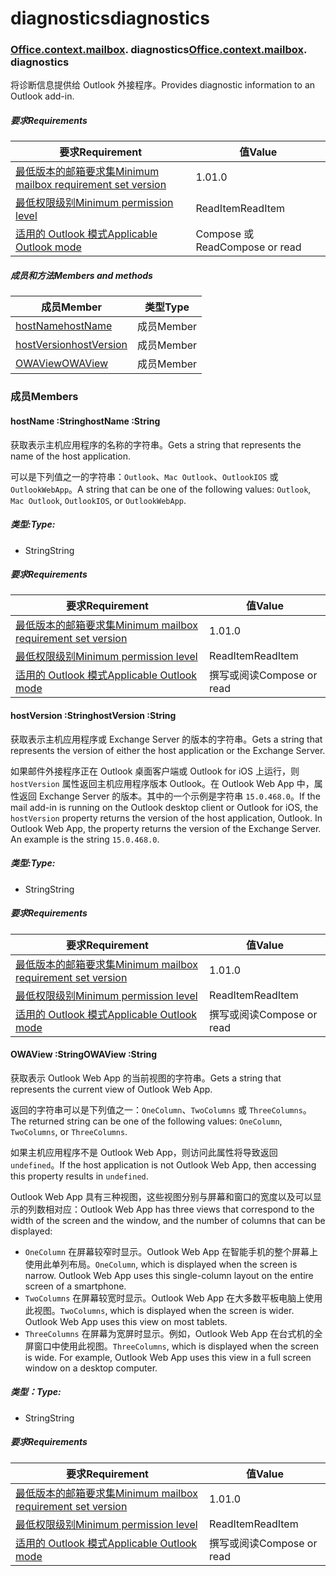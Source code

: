 
# <a name="diagnostics"></a><span data-ttu-id="07ec8-101">diagnostics</span><span class="sxs-lookup"><span data-stu-id="07ec8-101">diagnostics</span></span>

### <span data-ttu-id="07ec8-p101">[Office](Office.md)[.context](Office.context.md)[.mailbox](Office.context.mailbox.md). diagnostics</span><span class="sxs-lookup"><span data-stu-id="07ec8-p101">[Office](Office.md)[.context](Office.context.md)[.mailbox](Office.context.mailbox.md). diagnostics</span></span>

<span data-ttu-id="07ec8-104">将诊断信息提供给 Outlook 外接程序。</span><span class="sxs-lookup"><span data-stu-id="07ec8-104">Provides diagnostic information to an Outlook add-in.</span></span>

##### <a name="requirements"></a><span data-ttu-id="07ec8-105">要求</span><span class="sxs-lookup"><span data-stu-id="07ec8-105">Requirements</span></span>

|<span data-ttu-id="07ec8-106">要求</span><span class="sxs-lookup"><span data-stu-id="07ec8-106">Requirement</span></span>| <span data-ttu-id="07ec8-107">值</span><span class="sxs-lookup"><span data-stu-id="07ec8-107">Value</span></span>|
|---|---|
|[<span data-ttu-id="07ec8-108">最低版本的邮箱要求集</span><span class="sxs-lookup"><span data-stu-id="07ec8-108">Minimum mailbox requirement set version</span></span>](/javascript/office/requirement-sets/outlook-api-requirement-sets)| <span data-ttu-id="07ec8-109">1.0</span><span class="sxs-lookup"><span data-stu-id="07ec8-109">1.0</span></span>|
|[<span data-ttu-id="07ec8-110">最低权限级别</span><span class="sxs-lookup"><span data-stu-id="07ec8-110">Minimum permission level</span></span>](https://docs.microsoft.com/outlook/add-ins/understanding-outlook-add-in-permissions)| <span data-ttu-id="07ec8-111">ReadItem</span><span class="sxs-lookup"><span data-stu-id="07ec8-111">ReadItem</span></span>|
|[<span data-ttu-id="07ec8-112">适用的 Outlook 模式</span><span class="sxs-lookup"><span data-stu-id="07ec8-112">Applicable Outlook mode</span></span>](https://docs.microsoft.com/outlook/add-ins/#extension-points)| <span data-ttu-id="07ec8-113">Compose 或 Read</span><span class="sxs-lookup"><span data-stu-id="07ec8-113">Compose or read</span></span>|

##### <a name="members-and-methods"></a><span data-ttu-id="07ec8-114">成员和方法</span><span class="sxs-lookup"><span data-stu-id="07ec8-114">Members and methods</span></span>

| <span data-ttu-id="07ec8-115">成员</span><span class="sxs-lookup"><span data-stu-id="07ec8-115">Member</span></span> | <span data-ttu-id="07ec8-116">类型</span><span class="sxs-lookup"><span data-stu-id="07ec8-116">Type</span></span> |
|--------|------|
| [<span data-ttu-id="07ec8-117">hostName</span><span class="sxs-lookup"><span data-stu-id="07ec8-117">hostName</span></span>](#hostname-string) | <span data-ttu-id="07ec8-118">成员</span><span class="sxs-lookup"><span data-stu-id="07ec8-118">Member</span></span> |
| [<span data-ttu-id="07ec8-119">hostVersion</span><span class="sxs-lookup"><span data-stu-id="07ec8-119">hostVersion</span></span>](#hostversion-string) | <span data-ttu-id="07ec8-120">成员</span><span class="sxs-lookup"><span data-stu-id="07ec8-120">Member</span></span> |
| [<span data-ttu-id="07ec8-121">OWAView</span><span class="sxs-lookup"><span data-stu-id="07ec8-121">OWAView</span></span>](#owaview-string) | <span data-ttu-id="07ec8-122">成员</span><span class="sxs-lookup"><span data-stu-id="07ec8-122">Member</span></span> |

### <a name="members"></a><span data-ttu-id="07ec8-123">成员</span><span class="sxs-lookup"><span data-stu-id="07ec8-123">Members</span></span>

####  <a name="hostname-string"></a><span data-ttu-id="07ec8-124">hostName :String</span><span class="sxs-lookup"><span data-stu-id="07ec8-124">hostName :String</span></span>

<span data-ttu-id="07ec8-125">获取表示主机应用程序的名称的字符串。</span><span class="sxs-lookup"><span data-stu-id="07ec8-125">Gets a string that represents the name of the host application.</span></span>

<span data-ttu-id="07ec8-126">可以是下列值之一的字符串：`Outlook`、`Mac Outlook`、`OutlookIOS` 或 `OutlookWebApp`。</span><span class="sxs-lookup"><span data-stu-id="07ec8-126">A string that can be one of the following values: `Outlook`, `Mac Outlook`, `OutlookIOS`, or `OutlookWebApp`.</span></span>

##### <a name="type"></a><span data-ttu-id="07ec8-127">类型:</span><span class="sxs-lookup"><span data-stu-id="07ec8-127">Type:</span></span>

*   <span data-ttu-id="07ec8-128">String</span><span class="sxs-lookup"><span data-stu-id="07ec8-128">String</span></span>

##### <a name="requirements"></a><span data-ttu-id="07ec8-129">要求</span><span class="sxs-lookup"><span data-stu-id="07ec8-129">Requirements</span></span>

|<span data-ttu-id="07ec8-130">要求</span><span class="sxs-lookup"><span data-stu-id="07ec8-130">Requirement</span></span>| <span data-ttu-id="07ec8-131">值</span><span class="sxs-lookup"><span data-stu-id="07ec8-131">Value</span></span>|
|---|---|
|[<span data-ttu-id="07ec8-132">最低版本的邮箱要求集</span><span class="sxs-lookup"><span data-stu-id="07ec8-132">Minimum mailbox requirement set version</span></span>](/javascript/office/requirement-sets/outlook-api-requirement-sets)| <span data-ttu-id="07ec8-133">1.0</span><span class="sxs-lookup"><span data-stu-id="07ec8-133">1.0</span></span>|
|[<span data-ttu-id="07ec8-134">最低权限级别</span><span class="sxs-lookup"><span data-stu-id="07ec8-134">Minimum permission level</span></span>](https://docs.microsoft.com/outlook/add-ins/understanding-outlook-add-in-permissions)| <span data-ttu-id="07ec8-135">ReadItem</span><span class="sxs-lookup"><span data-stu-id="07ec8-135">ReadItem</span></span>|
|[<span data-ttu-id="07ec8-136">适用的 Outlook 模式</span><span class="sxs-lookup"><span data-stu-id="07ec8-136">Applicable Outlook mode</span></span>](https://docs.microsoft.com/outlook/add-ins/#extension-points)| <span data-ttu-id="07ec8-137">撰写或阅读</span><span class="sxs-lookup"><span data-stu-id="07ec8-137">Compose or read</span></span>|

####  <a name="hostversion-string"></a><span data-ttu-id="07ec8-138">hostVersion :String</span><span class="sxs-lookup"><span data-stu-id="07ec8-138">hostVersion :String</span></span>

<span data-ttu-id="07ec8-139">获取表示主机应用程序或 Exchange Server 的版本的字符串。</span><span class="sxs-lookup"><span data-stu-id="07ec8-139">Gets a string that represents the version of either the host application or the Exchange Server.</span></span>

<span data-ttu-id="07ec8-p102">如果邮件外接程序正在 Outlook 桌面客户端或 Outlook for iOS 上运行，则 `hostVersion` 属性返回主机应用程序版本 Outlook。在 Outlook Web App 中，属性返回 Exchange Server 的版本。其中的一个示例是字符串 `15.0.468.0`。</span><span class="sxs-lookup"><span data-stu-id="07ec8-p102">If the mail add-in is running on the Outlook desktop client or Outlook for iOS, the `hostVersion` property returns the version of the host application, Outlook. In Outlook Web App, the property returns the version of the Exchange Server. An example is the string `15.0.468.0`.</span></span>

##### <a name="type"></a><span data-ttu-id="07ec8-143">类型:</span><span class="sxs-lookup"><span data-stu-id="07ec8-143">Type:</span></span>

*   <span data-ttu-id="07ec8-144">String</span><span class="sxs-lookup"><span data-stu-id="07ec8-144">String</span></span>

##### <a name="requirements"></a><span data-ttu-id="07ec8-145">要求</span><span class="sxs-lookup"><span data-stu-id="07ec8-145">Requirements</span></span>

|<span data-ttu-id="07ec8-146">要求</span><span class="sxs-lookup"><span data-stu-id="07ec8-146">Requirement</span></span>| <span data-ttu-id="07ec8-147">值</span><span class="sxs-lookup"><span data-stu-id="07ec8-147">Value</span></span>|
|---|---|
|[<span data-ttu-id="07ec8-148">最低版本的邮箱要求集</span><span class="sxs-lookup"><span data-stu-id="07ec8-148">Minimum mailbox requirement set version</span></span>](/javascript/office/requirement-sets/outlook-api-requirement-sets)| <span data-ttu-id="07ec8-149">1.0</span><span class="sxs-lookup"><span data-stu-id="07ec8-149">1.0</span></span>|
|[<span data-ttu-id="07ec8-150">最低权限级别</span><span class="sxs-lookup"><span data-stu-id="07ec8-150">Minimum permission level</span></span>](https://docs.microsoft.com/outlook/add-ins/understanding-outlook-add-in-permissions)| <span data-ttu-id="07ec8-151">ReadItem</span><span class="sxs-lookup"><span data-stu-id="07ec8-151">ReadItem</span></span>|
|[<span data-ttu-id="07ec8-152">适用的 Outlook 模式</span><span class="sxs-lookup"><span data-stu-id="07ec8-152">Applicable Outlook mode</span></span>](https://docs.microsoft.com/outlook/add-ins/#extension-points)| <span data-ttu-id="07ec8-153">撰写或阅读</span><span class="sxs-lookup"><span data-stu-id="07ec8-153">Compose or read</span></span>|

####  <a name="owaview-string"></a><span data-ttu-id="07ec8-154">OWAView :String</span><span class="sxs-lookup"><span data-stu-id="07ec8-154">OWAView :String</span></span>

<span data-ttu-id="07ec8-155">获取表示 Outlook Web App 的当前视图的字符串。</span><span class="sxs-lookup"><span data-stu-id="07ec8-155">Gets a string that represents the current view of Outlook Web App.</span></span>

<span data-ttu-id="07ec8-156">返回的字符串可以是下列值之一：`OneColumn`、`TwoColumns` 或 `ThreeColumns`。</span><span class="sxs-lookup"><span data-stu-id="07ec8-156">The returned string can be one of the following values: `OneColumn`, `TwoColumns`, or `ThreeColumns`.</span></span>

<span data-ttu-id="07ec8-157">如果主机应用程序不是 Outlook Web App，则访问此属性将导致返回 `undefined`。</span><span class="sxs-lookup"><span data-stu-id="07ec8-157">If the host application is not Outlook Web App, then accessing this property results in `undefined`.</span></span>

<span data-ttu-id="07ec8-158">Outlook Web App 具有三种视图，这些视图分别与屏幕和窗口的宽度以及可以显示的列数相对应：</span><span class="sxs-lookup"><span data-stu-id="07ec8-158">Outlook Web App has three views that correspond to the width of the screen and the window, and the number of columns that can be displayed:</span></span>

*   <span data-ttu-id="07ec8-p103">`OneColumn` 在屏幕较窄时显示。Outlook Web App 在智能手机的整个屏幕上使用此单列布局。</span><span class="sxs-lookup"><span data-stu-id="07ec8-p103">`OneColumn`, which is displayed when the screen is narrow. Outlook Web App uses this single-column layout on the entire screen of a smartphone.</span></span>
*   <span data-ttu-id="07ec8-p104">`TwoColumns` 在屏幕较宽时显示。Outlook Web App 在大多数平板电脑上使用此视图。</span><span class="sxs-lookup"><span data-stu-id="07ec8-p104">`TwoColumns`, which is displayed when the screen is wider. Outlook Web App uses this view on most tablets.</span></span>
*   <span data-ttu-id="07ec8-p105">`ThreeColumns` 在屏幕为宽屏时显示。例如，Outlook Web App 在台式机的全屏窗口中使用此视图。</span><span class="sxs-lookup"><span data-stu-id="07ec8-p105">`ThreeColumns`, which is displayed when the screen is wide. For example, Outlook Web App uses this view in a full screen window on a desktop computer.</span></span>

##### <a name="type"></a><span data-ttu-id="07ec8-165">类型：</span><span class="sxs-lookup"><span data-stu-id="07ec8-165">Type:</span></span>

*   <span data-ttu-id="07ec8-166">String</span><span class="sxs-lookup"><span data-stu-id="07ec8-166">String</span></span>

##### <a name="requirements"></a><span data-ttu-id="07ec8-167">要求</span><span class="sxs-lookup"><span data-stu-id="07ec8-167">Requirements</span></span>

|<span data-ttu-id="07ec8-168">要求</span><span class="sxs-lookup"><span data-stu-id="07ec8-168">Requirement</span></span>| <span data-ttu-id="07ec8-169">值</span><span class="sxs-lookup"><span data-stu-id="07ec8-169">Value</span></span>|
|---|---|
|[<span data-ttu-id="07ec8-170">最低版本的邮箱要求集</span><span class="sxs-lookup"><span data-stu-id="07ec8-170">Minimum mailbox requirement set version</span></span>](/javascript/office/requirement-sets/outlook-api-requirement-sets)| <span data-ttu-id="07ec8-171">1.0</span><span class="sxs-lookup"><span data-stu-id="07ec8-171">1.0</span></span>|
|[<span data-ttu-id="07ec8-172">最低权限级别</span><span class="sxs-lookup"><span data-stu-id="07ec8-172">Minimum permission level</span></span>](https://docs.microsoft.com/outlook/add-ins/understanding-outlook-add-in-permissions)| <span data-ttu-id="07ec8-173">ReadItem</span><span class="sxs-lookup"><span data-stu-id="07ec8-173">ReadItem</span></span>|
|[<span data-ttu-id="07ec8-174">适用的 Outlook 模式</span><span class="sxs-lookup"><span data-stu-id="07ec8-174">Applicable Outlook mode</span></span>](https://docs.microsoft.com/outlook/add-ins/#extension-points)| <span data-ttu-id="07ec8-175">撰写或阅读</span><span class="sxs-lookup"><span data-stu-id="07ec8-175">Compose or read</span></span>|